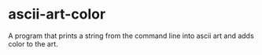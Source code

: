 # ascii-art-color

A program that prints a string from the command line into ascii art and adds color to the art.